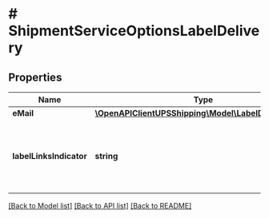 # # ShipmentServiceOptionsLabelDelivery

## Properties

Name | Type | Description | Notes
------------ | ------------- | ------------- | -------------
**eMail** | [**\OpenAPIClientUPSShipping\Model\LabelDeliveryEMail**](LabelDeliveryEMail.md) |  | [optional]
**labelLinksIndicator** | **string** | Indicates the Label and Receipt URLs are to be returned in the XML response. | [optional]

[[Back to Model list]](../../README.md#models) [[Back to API list]](../../README.md#endpoints) [[Back to README]](../../README.md)
